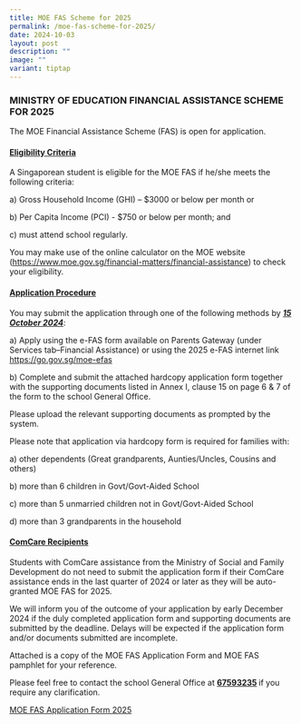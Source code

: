 ```yaml
---
title: MOE FAS Scheme for 2025
permalink: /moe-fas-scheme-for-2025/
date: 2024-10-03
layout: post
description: ""
image: ""
variant: tiptap
---
```

<h3><strong>MINISTRY OF EDUCATION FINANCIAL ASSISTANCE SCHEME FOR 2025</strong></h3>
<p>The MOE Financial Assistance Scheme (FAS) is open for application.</p>
<p></p>
<h4><u>Eligibility Criteria</u></h4>
<p>A Singaporean student is eligible for the MOE FAS if he/she meets the
following criteria:</p>
<p>a) Gross Household Income (GHI) – $3000 or below per month or</p>
<p>b) Per Capita Income (PCI) - $750 or below per month; and</p>
<p>c) must attend school regularly.</p>
<p>You may make use of the online calculator on the MOE website (<a href="https://www.moe.gov.sg/financial-matters/financial-assistance" rel="noopener noreferrer nofollow" target="_blank">https://www.moe.gov.sg/financial-matters/financial-assistance</a>)
to check your eligibility.</p>
<p></p>
<h4><u>Application Procedure</u></h4>
<p>You may submit the application through one of the following methods by <strong><em><u>15 October 2024</u></em></strong>:</p>
<p>a) Apply using the e-FAS form available on Parents Gateway (under Services
tab–Financial Assistance) or using the 2025 e-FAS internet link <a href="https://go.gov.sg/moe-efas" rel="noopener noreferrer nofollow" target="_blank">https://go.gov.sg/moe-efas</a>
</p>
<p>b) Complete and submit the attached hardcopy application form together
with the supporting documents listed in Annex I, clause 15 on page 6 &amp;
7 of the form to the school General Office.</p>
<p>Please upload the relevant supporting documents as prompted by the system.</p>
<p>Please note that application via hardcopy form is required for families
with:</p>
<p>a) other dependents (Great grandparents, Aunties/Uncles, Cousins and others)</p>
<p>b) more than 6 children in Govt/Govt-Aided School</p>
<p>c) more than 5 unmarried children not in Govt/Govt-Aided School</p>
<p>d) more than 3 grandparents in the household</p>
<p></p>
<h4><u>ComCare Recipients</u></h4>
<p>Students with ComCare assistance from the Ministry of Social and Family
Development do not need to submit the application form if their ComCare
assistance ends in the last quarter of 2024 or later as they will be auto-granted
MOE FAS for 2025.</p>
<p>We will inform you of the outcome of your application by early December
2024 if the duly completed application form and supporting documents are
submitted by the deadline. Delays will be expected if the application form
and/or documents submitted are incomplete.</p>
<p></p>
<p>Attached is a copy of the MOE FAS Application Form and MOE FAS pamphlet
for your reference.</p>
<p>Please feel free to contact the school General Office at <strong><u>67593235</u><em>  </em></strong>if
you require any clarification.</p>
<p><a href="/files/For Parents/MOE_FAS_Application_Form_2025.pdf" rel="noopener nofollow" target="_blank">MOE FAS Application Form 2025</a>
</p>
